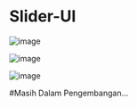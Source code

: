 # Slider-UI

![image](https://github.com/user-attachments/assets/6e3ad37e-d549-438a-a198-94b45e299e85)

![image](https://github.com/user-attachments/assets/a3633978-7e49-4062-8b97-de270a521128)

![image](https://github.com/user-attachments/assets/00a42bcf-e6f5-4527-ab92-223098f98cc7)

#Masih Dalam Pengembangan...
